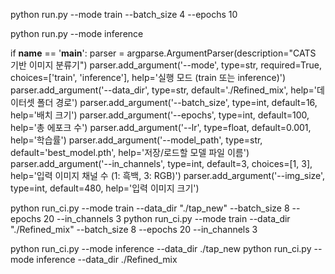 python run.py --mode train --batch_size 4 --epochs 10

python run.py --mode inference



if __name__ == '__main__':
    parser = argparse.ArgumentParser(description="CATS 기반 이미지 분류기")
    parser.add_argument('--mode', type=str, required=True, choices=['train', 'inference'], help='실행 모드 (train 또는 inference)')
    parser.add_argument('--data_dir', type=str, default='./Refined_mix', help='데이터셋 폴더 경로')
    parser.add_argument('--batch_size', type=int, default=16, help='배치 크기')
    parser.add_argument('--epochs', type=int, default=100, help='총 에포크 수')
    parser.add_argument('--lr', type=float, default=0.001, help='학습률')
    parser.add_argument('--model_path', type=str, default='best_model.pth', help='저장/로드할 모델 파일 이름')
    parser.add_argument('--in_channels', type=int, default=3, choices=[1, 3], help='입력 이미지 채널 수 (1: 흑백, 3: RGB)')
    parser.add_argument('--img_size', type=int, default=480, help='입력 이미지 크기')


python run_ci.py --mode train --data_dir "./tap_new" --batch_size 8 --epochs 20 --in_channels 3
python run_ci.py --mode train --data_dir "./Refined_mix" --batch_size 8 --epochs 20 --in_channels 3

python run_ci.py --mode inference --data_dir ./tap_new
python run_ci.py --mode inference --data_dir ./Refined_mix